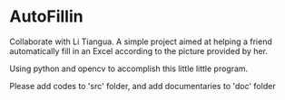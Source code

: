 # AutoFillin
Collaborate with Li Tiangua. A simple project aimed at helping a friend automatically fill in an Excel according to the picture provided by her.

Using python and opencv to accomplish this little little program.

Please add codes to 'src' folder, and add documentaries to
'doc' folder
